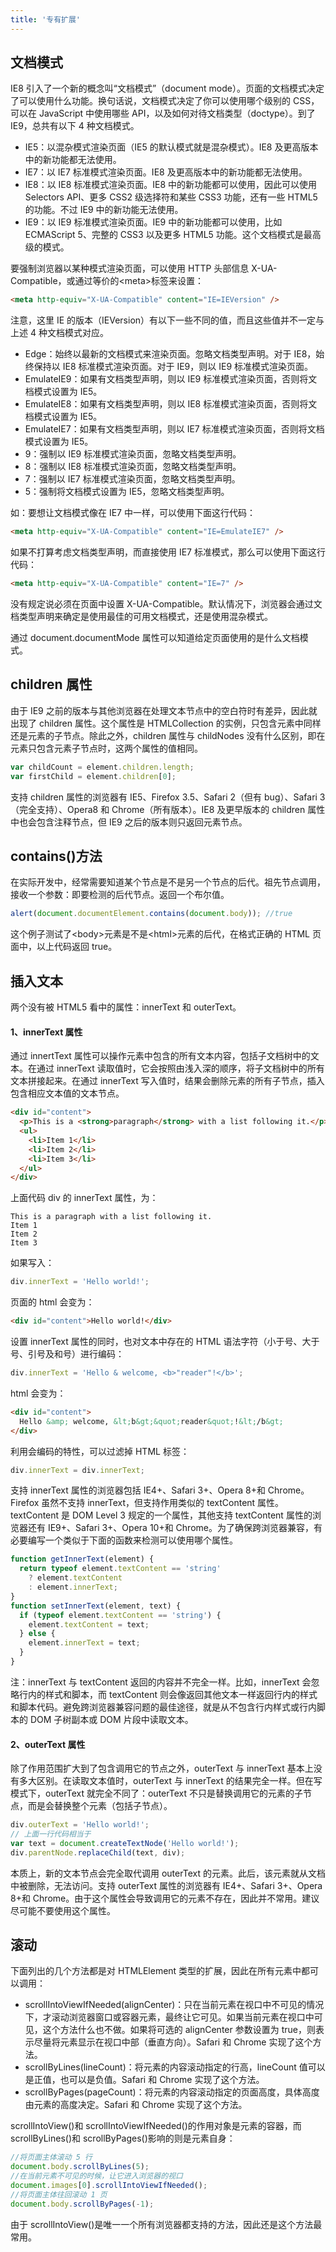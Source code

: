 ```yaml
---
title: '专有扩展'
---
```


## 文档模式

IE8 引入了一个新的概念叫“文档模式”（document mode）。页面的文档模式决定了可以使用什么功能。换句话说，文档模式决定了你可以使用哪个级别的 CSS，可以在 JavaScript 中使用哪些 API，以及如何对待文档类型（doctype）。到了 IE9，总共有以下 4 种文档模式。

- IE5：以混杂模式渲染页面（IE5 的默认模式就是混杂模式）。IE8 及更高版本中的新功能都无法使用。
- IE7：以 IE7 标准模式渲染页面。IE8 及更高版本中的新功能都无法使用。
- IE8：以 IE8 标准模式渲染页面。IE8 中的新功能都可以使用，因此可以使用 Selectors API、更多 CSS2 级选择符和某些 CSS3 功能，还有一些 HTML5 的功能。不过 IE9 中的新功能无法使用。
- IE9：以 IE9 标准模式渲染页面。IE9 中的新功能都可以使用，比如 ECMAScript 5、完整的 CSS3 以及更多 HTML5 功能。这个文档模式是最高级的模式。

要强制浏览器以某种模式渲染页面，可以使用 HTTP 头部信息 X-UA-Compatible，或通过等价的\<meta\>标签来设置：

```html
<meta http-equiv="X-UA-Compatible" content="IE=IEVersion" />
```

注意，这里 IE 的版本（IEVersion）有以下一些不同的值，而且这些值并不一定与上述 4 种文档模式对应。

- Edge：始终以最新的文档模式来渲染页面。忽略文档类型声明。对于 IE8，始终保持以 IE8 标准模式渲染页面。对于 IE9，则以 IE9 标准模式渲染页面。
- EmulateIE9：如果有文档类型声明，则以 IE9 标准模式渲染页面，否则将文档模式设置为 IE5。
- EmulateIE8：如果有文档类型声明，则以 IE8 标准模式渲染页面，否则将文档模式设置为 IE5。
- EmulateIE7：如果有文档类型声明，则以 IE7 标准模式渲染页面，否则将文档模式设置为 IE5。
- 9：强制以 IE9 标准模式渲染页面，忽略文档类型声明。
- 8：强制以 IE8 标准模式渲染页面，忽略文档类型声明。
- 7：强制以 IE7 标准模式渲染页面，忽略文档类型声明。
- 5：强制将文档模式设置为 IE5，忽略文档类型声明。

如：要想让文档模式像在 IE7 中一样，可以使用下面这行代码：

```html
<meta http-equiv="X-UA-Compatible" content="IE=EmulateIE7" />
```

如果不打算考虑文档类型声明，而直接使用 IE7 标准模式，那么可以使用下面这行代码：

```html
<meta http-equiv="X-UA-Compatible" content="IE=7" />
```

没有规定说必须在页面中设置 X-UA-Compatible。默认情况下，浏览器会通过文档类型声明来确定是使用最佳的可用文档模式，还是使用混杂模式。

通过 document.documentMode 属性可以知道给定页面使用的是什么文档模式。

## children 属性

由于 IE9 之前的版本与其他浏览器在处理文本节点中的空白符时有差异，因此就出现了 children 属性。这个属性是 HTMLCollection 的实例，只包含元素中同样还是元素的子节点。除此之外，children 属性与 childNodes 没有什么区别，即在元素只包含元素子节点时，这两个属性的值相同。

```js
var childCount = element.children.length;
var firstChild = element.children[0];
```

支持 children 属性的浏览器有 IE5、Firefox 3.5、Safari 2（但有 bug）、Safari 3（完全支持）、Opera8 和 Chrome（所有版本）。IE8 及更早版本的 children 属性中也会包含注释节点，但 IE9 之后的版本则只返回元素节点。

## contains()方法

在实际开发中，经常需要知道某个节点是不是另一个节点的后代。祖先节点调用，接收一个参数：即要检测的后代节点。返回一个布尔值。

```js
alert(document.documentElement.contains(document.body)); //true
```

这个例子测试了\<body\>元素是不是\<html\>元素的后代，在格式正确的 HTML 页面中，以上代码返回 true。

## 插入文本

两个没有被 HTML5 看中的属性：innerText 和 outerText。

#### 1、innerText 属性

通过 innertText 属性可以操作元素中包含的所有文本内容，包括子文档树中的文本。在通过 innerText 读取值时，它会按照由浅入深的顺序，将子文档树中的所有文本拼接起来。在通过 innerText 写入值时，结果会删除元素的所有子节点，插入包含相应文本值的文本节点。

```html
<div id="content">
  <p>This is a <strong>paragraph</strong> with a list following it.</p>
  <ul>
    <li>Item 1</li>
    <li>Item 2</li>
    <li>Item 3</li>
  </ul>
</div>
```

上面代码 div 的 innerText 属性，为：

```
This is a paragraph with a list following it.
Item 1
Item 2
Item 3
```

如果写入：

```js
div.innerText = 'Hello world!';
```

页面的 html 会变为：

```html
<div id="content">Hello world!</div>
```

设置 innerText 属性的同时，也对文本中存在的 HTML 语法字符（小于号、大于号、引号及和号）进行编码：

```js
div.innerText = 'Hello & welcome, <b>"reader"!</b>';
```

html 会变为：

```html
<div id="content">
  Hello &amp; welcome, &lt;b&gt;&quot;reader&quot;!&lt;/b&gt;
</div>
```

利用会编码的特性，可以过滤掉 HTML 标签：

```js
div.innerText = div.innerText;
```

支持 innerText 属性的浏览器包括 IE4+、Safari 3+、Opera 8+和 Chrome。Firefox 虽然不支持 innerText，但支持作用类似的 textContent 属性。textContent 是 DOM Level 3 规定的一个属性，其他支持 textContent 属性的浏览器还有 IE9+、Safari 3+、Opera 10+和 Chrome。为了确保跨浏览器兼容，有必要编写一个类似于下面的函数来检测可以使用哪个属性。

```js
function getInnerText(element) {
  return typeof element.textContent == 'string'
    ? element.textContent
    : element.innerText;
}
function setInnerText(element, text) {
  if (typeof element.textContent == 'string') {
    element.textContent = text;
  } else {
    element.innerText = text;
  }
}
```

注：innerText 与 textContent 返回的内容并不完全一样。比如，innerText 会忽略行内的样式和脚本，而 textContent 则会像返回其他文本一样返回行内的样式和脚本代码。避免跨浏览器兼容问题的最佳途径，就是从不包含行内样式或行内脚本的 DOM 子树副本或 DOM 片段中读取文本。

#### 2、outerText 属性

除了作用范围扩大到了包含调用它的节点之外，outerText 与 innerText 基本上没有多大区别。在读取文本值时，outerText 与 innerText 的结果完全一样。但在写模式下，outerText 就完全不同了：outerText 不只是替换调用它的元素的子节点，而是会替换整个元素（包括子节点）。

```js
div.outerText = 'Hello world!';
// 上面一行代码相当于
var text = document.createTextNode('Hello world!');
div.parentNode.replaceChild(text, div);
```

本质上，新的文本节点会完全取代调用 outerText 的元素。此后，该元素就从文档中被删除，无法访问。支持 outerText 属性的浏览器有 IE4+、Safari 3+、Opera 8+和 Chrome。由于这个属性会导致调用它的元素不存在，因此并不常用。建议尽可能不要使用这个属性。

## 滚动

下面列出的几个方法都是对 HTMLElement 类型的扩展，因此在所有元素中都可以调用：

- scrollIntoViewIfNeeded(alignCenter)：只在当前元素在视口中不可见的情况下，才滚动浏览器窗口或容器元素，最终让它可见。如果当前元素在视口中可见，这个方法什么也不做。如果将可选的 alignCenter 参数设置为 true，则表示尽量将元素显示在视口中部（垂直方向）。Safari 和 Chrome 实现了这个方法。
- scrollByLines(lineCount)：将元素的内容滚动指定的行高，lineCount 值可以是正值，也可以是负值。Safari 和 Chrome 实现了这个方法。
- scrollByPages(pageCount)：将元素的内容滚动指定的页面高度，具体高度由元素的高度决定。Safari 和 Chrome 实现了这个方法。

scrollIntoView()和 scrollIntoViewIfNeeded()的作用对象是元素的容器，而 scrollByLines()和 scrollByPages()影响的则是元素自身：

```js
//将页面主体滚动 5 行
document.body.scrollByLines(5);
//在当前元素不可见的时候，让它进入浏览器的视口
document.images[0].scrollIntoViewIfNeeded();
//将页面主体往回滚动 1 页
document.body.scrollByPages(-1);
```

由于 scrollIntoView()是唯一一个所有浏览器都支持的方法，因此还是这个方法最常用。

